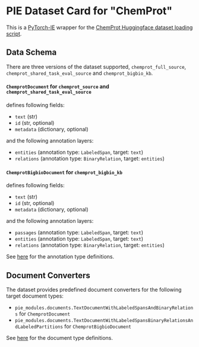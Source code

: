 # PIE Dataset Card for "ChemProt"

This is a [PyTorch-IE](https://github.com/ChristophAlt/pytorch-ie) wrapper for the
[ChemProt Huggingface dataset loading script](https://huggingface.co/datasets/bigbio/chemprot).

## Data Schema

There are three versions of the dataset supported, `chemprot_full_source`, `chemprot_shared_task_eval_source` and `chemprot_bigbio_kb`.

#### `ChemprotDocument` for `chemprot_source` and `chemprot_shared_task_eval_source`

defines following fields:

- `text` (str)
- `id` (str, optional)
- `metadata` (dictionary, optional)

and the following annotation layers:

- `entities` (annotation type: `LabeledSpan`, target: `text`)
- `relations` (annotation type: `BinaryRelation`, target: `entities`)

#### `ChemprotBigbioDocument` for `chemprot_bigbio_kb`

defines following fields:

- `text` (str)
- `id` (str, optional)
- `metadata` (dictionary, optional)

and the following annotation layers:

- `passages` (annotation type: `LabeledSpan`, target: `text`)
- `entities` (annotation type: `LabeledSpan`, target: `text`)
- `relations` (annotation type: `BinaryRelation`, target: `entities`)

See [here](https://github.com/ArneBinder/pie-modules/blob/main/src/pie_modules/annotations.py) for the annotation
type definitions.

## Document Converters

The dataset provides predefined document converters for the following target document types:

- `pie_modules.documents.TextDocumentWithLabeledSpansAndBinaryRelations` for `ChemprotDocument`
- `pie_modules.documents.TextDocumentWithLabeledSpansBinaryRelationsAndLabeledPartitions` for `ChemprotBigbioDocument`

See [here](https://github.com/ArneBinder/pie-modules/blob/main/src/pie_modules/documents.py) for the document type
definitions.
